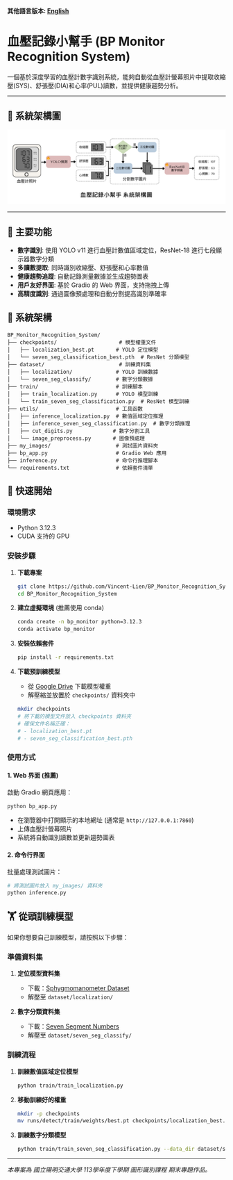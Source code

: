 **其他語言版本: [English](../README.md)**

# 血壓記錄小幫手 (BP Monitor Recognition System)

一個基於深度學習的血壓計數字識別系統，能夠自動從血壓計螢幕照片中提取收縮壓(SYS)、舒張壓(DIA)和心率(PUL)讀數，並提供健康趨勢分析。

---

## 📸 系統架構圖

![系統架構圖](Overview_zh_TW.png)

---

## 🌟 主要功能

- **數字識別**: 使用 YOLO v11 進行血壓計數值區域定位，ResNet-18 進行七段顯示器數字分類
- **多讀數提取**: 同時識別收縮壓、舒張壓和心率數值
- **健康趨勢追蹤**: 自動記錄測量數據並生成趨勢圖表
- **用戶友好界面**: 基於 Gradio 的 Web 界面，支持拖拽上傳
- **高精度識別**: 通過圖像預處理和自動分割提高識別準確率

## 🔧 系統架構

```
BP_Monitor_Recognition_System/
├── checkpoints/                    # 模型權重文件
│   ├── localization_best.pt       # YOLO 定位模型
│   └── seven_seg_classification_best.pth  # ResNet 分類模型
├── dataset/                        # 訓練資料集
│   ├── localization/              # YOLO 訓練數據
│   └── seven_seg_classify/        # 數字分類數據
├── train/                         # 訓練腳本
│   ├── train_localization.py      # YOLO 模型訓練
│   └── train_seven_seg_classification.py  # ResNet 模型訓練
├── utils/                         # 工具函數
│   ├── inference_localization.py  # 數值區域定位推理
│   ├── inference_seven_seg_classification.py  # 數字分類推理
│   ├── cut_digits.py             # 數字分割工具
│   └── image_preprocess.py       # 圖像預處理
├── my_images/                     # 測試圖片資料夾
├── bp_app.py                      # Gradio Web 應用
├── inference.py                   # 命令行推理腳本
└── requirements.txt               # 依賴套件清單
```

## 🚀 快速開始

### 環境需求

- Python 3.12.3
- CUDA 支持的 GPU  

### 安裝步驟

1. **下載專案**
   ```bash
   git clone https://github.com/Vincent-Lien/BP_Monitor_Recognition_System.git
   cd BP_Monitor_Recognition_System
   ```

2. **建立虛擬環境** (推薦使用 conda)
   ```bash
   conda create -n bp_monitor python=3.12.3
   conda activate bp_monitor
   ```

3. **安裝依賴套件**
   ```bash
   pip install -r requirements.txt
   ```

4. **下載預訓練模型**
   - 從 [Google Drive](https://drive.google.com/file/d/1RicowZ_WhDdbD7_6BlmGC8gKyjMzJqwF/view?usp=sharing) 下載模型權重
   - 解壓縮並放置於 `checkpoints/` 資料夾中

   ```bash
   mkdir checkpoints
   # 將下載的模型文件放入 checkpoints 資料夾
   # 確保文件名稱正確：
   # - localization_best.pt
   # - seven_seg_classification_best.pth
   ```

### 使用方式

#### 1. Web 界面 (推薦)

啟動 Gradio 網頁應用：

```bash
python bp_app.py
```

- 在瀏覽器中打開顯示的本地網址 (通常是 `http://127.0.0.1:7860`)
- 上傳血壓計螢幕照片
- 系統將自動識別讀數並更新趨勢圖表

#### 2. 命令行界面

批量處理測試圖片：

```bash
# 將測試圖片放入 my_images/ 資料夾
python inference.py
```

## 🏋️ 從頭訓練模型

如果你想要自己訓練模型，請按照以下步驟：

### 準備資料集

1. **定位模型資料集**
   - 下載：[Sphygmomanometer Dataset](https://universe.roboflow.com/sphygmomanometer/sphygmomanometer-qcpzd/dataset/10)
   - 解壓至 `dataset/localization/`

2. **數字分類資料集**
   - 下載：[Seven Segment Numbers](https://www.kaggle.com/datasets/testtor/sevensegment-numbers)
   - 解壓至 `dataset/seven_seg_classify/`

### 訓練流程

1. **訓練數值區域定位模型**
   ```bash
   python train/train_localization.py
   ```

2. **移動訓練好的權重**
   ```bash
   mkdir -p checkpoints
   mv runs/detect/train/weights/best.pt checkpoints/localization_best.pt
   ```

3. **訓練數字分類模型**
   ```bash
   python train/train_seven_seg_classification.py --data_dir dataset/seven_seg_classify/
   ```

---

*本專案為 國立陽明交通大學 113學年度下學期 圖形識別課程 期末專題作品。*